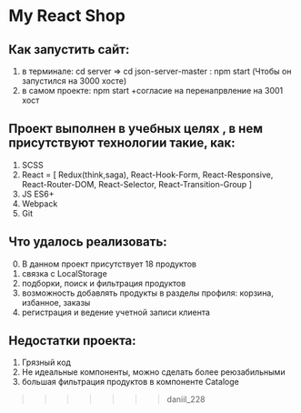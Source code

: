 
# My React Shop 

## Как запустить сайт:

1. в терминале: cd server =>  cd json-server-master : npm start (Чтобы он запустился на 3000 хосте)
2. в самом проекте: npm start +согласие на перенапрвление на 3001 хост

## Проект выполнен в учебных целях , в нем присутствуют технологии такие, как:

1. SCSS
2. React = [ Redux(think,saga), React-Hook-Form, React-Responsive, 
React-Router-DOM, React-Selector, React-Transition-Group ]
3. JS ES6+
4. Webpack
5. Git

## Что удалось реализовать:

0. В данном проект присутствует 18 продуктов
1. связка с LocalStorage 
2. подборки, поиск и фильтрация продуктов
3. возможность добавлять продукты в  разделы профиля: корзина, избанное, заказы
4. регистрация и ведение учетной записи клиента

## Недостатки проекта:

1. Грязный код
2. Не идеальные компоненты, можно сделать более реюзабильными
3. большая фильтрация продуктов в компоненте Cataloge
>>>>>>> daniil_228
